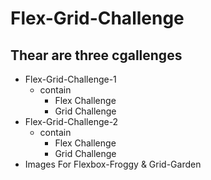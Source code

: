 # Flex-Grid-Challenge
## Thear are three cgallenges 
  * Flex-Grid-Challenge-1
    * contain 
      * Flex Challenge 
      * Grid Challenge
  * Flex-Grid-Challenge-2
     * contain 
       * Flex Challenge
       * Grid Challenge 
  * Images For Flexbox-Froggy & Grid-Garden 